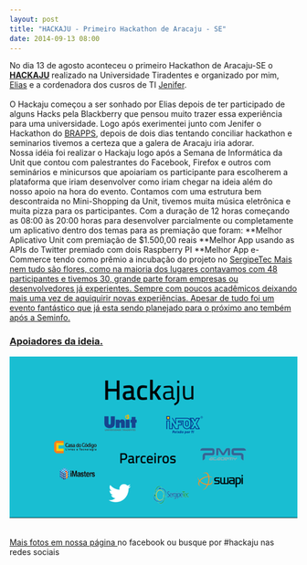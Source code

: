 ```yaml
---
layout: post
title: "HACKAJU - Primeiro Hackathon de Aracaju - SE"
date: 2014-09-13 08:00
---
```


<p>
    No dia 13 de agosto aconteceu o primeiro Hackathon de Aracaju-SE o <a href="https://hackaju.com.br"><b>HACKAJU</b></a> realizado na Universidade Tiradentes e organizado por mim, 
    <a href="https://github.com/eliasdevelop">Elias</a> e a cordenadora dos cusros de TI <a href="http://lattes.cnpq.br/9297698513235759">Jenifer</a>.
</br>
</br>
O Hackaju começou a ser sonhado por Elias depois de ter participado de alguns Hacks pela Blackberry que pensou muito trazer essa experiência para uma universidade. Logo após exerimentei junto com Jenifer o Hackathon do <a href="http://brappsbrasil.com/">BRAPPS</a>, depois de dois dias tentando conciliar hackathon e seminarios tivemos a certeza que a galera de Aracaju iria adorar.
</br>
Nossa idéia foi realizar o Hackaju logo após a Semana de Informática da Unit que contou com palestrantes do Facebook, Firefox e outros com seminários e minicursos que apoiariam os participante para escolherem a plataforma que iriam desenvolver como iriam chegar na ideia além do nosso apoio na hora do evento. 
Contamos com uma estrutura bem descontraida no Mini-Shopping da Unit, tivemos muita música eletrônica e muita pizza para os participantes. Com a duração de 12 horas começando as 08:00 às 20:00 horas para desenvolver parcialmente ou completamente um aplicativo dentro dos temas para as premiação que foram:
**Melhor Aplicativo Unit com premiação de $1.500,00 reais
**Melhor App usando as APIs do Twitter premiado com dois Raspberry PI
**Melhor App e-Commerce tendo como prêmio a incubação do projeto no <a href="http://www.sergipetec.se.gov.br/">SergipeTec
Mais nem tudo são flores, como na maioria dos lugares contavamos com 48 participantes e tivemos 30, grande parte foram empresas ou desenvolvedores já experientes. Sempre com poucos acadêmicos deixando mais uma vez de aquiquirir novas experiências. Apesar de tudo foi um evento fantástico que já esta sendo planejado para o próximo ano tembém após a Seminfo.
</p>
</hr>
<h3>
    Apoiadores da ideia.
</h3>
<div>
<img src="/public/img/talk_hackaju.png" alt="Parceiros do HACKAJU">
</div>
</br>
<p>Mais fotos em <a href="https://www.facebook.com/hackaju">nossa página </a> no facebook ou busque por #hackaju nas redes sociais</p>
</div>
